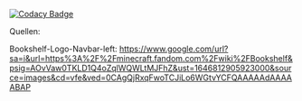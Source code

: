 
[![Codacy Badge](https://api.codacy.com/project/badge/Grade/d7bf2cc358144938b24e2ebca48f853f)](https://app.codacy.com/gh/SPL21GL/ZA_infi_project?utm_source=github.com&utm_medium=referral&utm_content=SPL21GL/ZA_infi_project&utm_campaign=Badge_Grade_Settings)

Quellen:

Bookshelf-Logo-Navbar-left:
https://www.google.com/url?sa=i&url=https%3A%2F%2Fminecraft.fandom.com%2Fwiki%2FBookshelf&psig=AOvVaw0TKLD1Q4oZqlWQWLtMJFhZ&ust=1646812905923000&source=images&cd=vfe&ved=0CAgQjRxqFwoTCJiLo6WGtvYCFQAAAAAdAAAAABAP